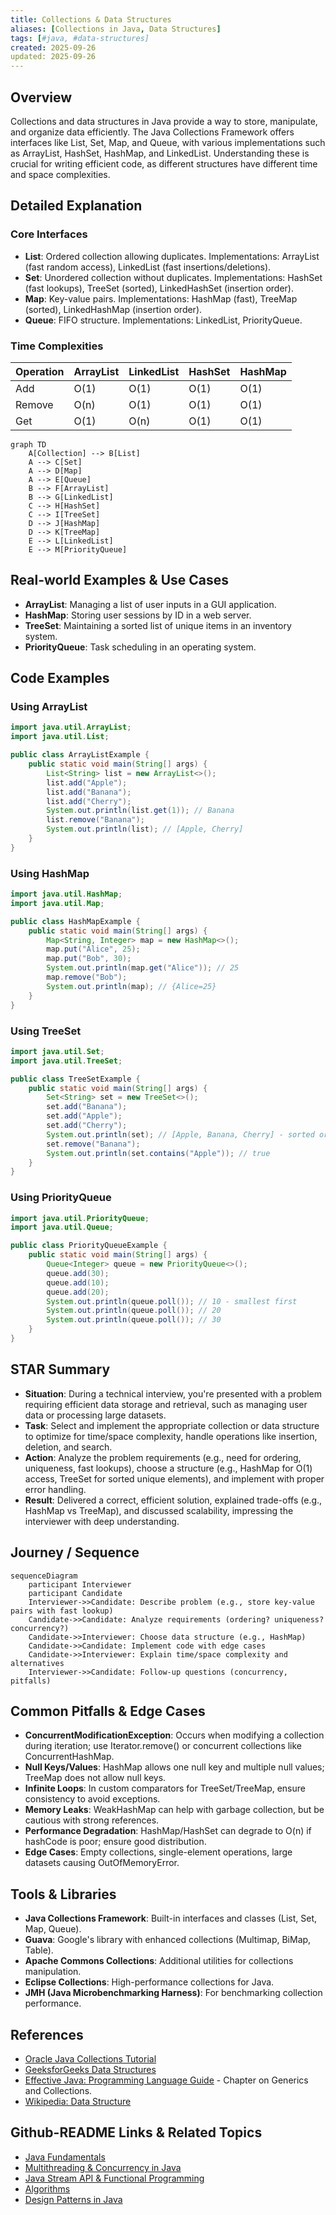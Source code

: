 ```yaml
---
title: Collections & Data Structures
aliases: [Collections in Java, Data Structures]
tags: [#java, #data-structures]
created: 2025-09-26
updated: 2025-09-26
---
```


## Overview

Collections and data structures in Java provide a way to store, manipulate, and organize data efficiently. The Java Collections Framework offers interfaces like List, Set, Map, and Queue, with various implementations such as ArrayList, HashSet, HashMap, and LinkedList. Understanding these is crucial for writing efficient code, as different structures have different time and space complexities.

## Detailed Explanation

### Core Interfaces
- **List**: Ordered collection allowing duplicates. Implementations: ArrayList (fast random access), LinkedList (fast insertions/deletions).
- **Set**: Unordered collection without duplicates. Implementations: HashSet (fast lookups), TreeSet (sorted), LinkedHashSet (insertion order).
- **Map**: Key-value pairs. Implementations: HashMap (fast), TreeMap (sorted), LinkedHashMap (insertion order).
- **Queue**: FIFO structure. Implementations: LinkedList, PriorityQueue.

### Time Complexities
| Operation | ArrayList | LinkedList | HashSet | HashMap |
|-----------|-----------|------------|---------|---------|
| Add       | O(1)      | O(1)      | O(1)    | O(1)    |
| Remove    | O(n)      | O(1)      | O(1)    | O(1)    |
| Get       | O(1)      | O(n)      | O(1)    | O(1)    |

```mermaid
graph TD
    A[Collection] --> B[List]
    A --> C[Set]
    A --> D[Map]
    A --> E[Queue]
    B --> F[ArrayList]
    B --> G[LinkedList]
    C --> H[HashSet]
    C --> I[TreeSet]
    D --> J[HashMap]
    D --> K[TreeMap]
    E --> L[LinkedList]
    E --> M[PriorityQueue]
```

## Real-world Examples & Use Cases

- **ArrayList**: Managing a list of user inputs in a GUI application.
- **HashMap**: Storing user sessions by ID in a web server.
- **TreeSet**: Maintaining a sorted list of unique items in an inventory system.
- **PriorityQueue**: Task scheduling in an operating system.

## Code Examples

### Using ArrayList
```java
import java.util.ArrayList;
import java.util.List;

public class ArrayListExample {
    public static void main(String[] args) {
        List<String> list = new ArrayList<>();
        list.add("Apple");
        list.add("Banana");
        list.add("Cherry");
        System.out.println(list.get(1)); // Banana
        list.remove("Banana");
        System.out.println(list); // [Apple, Cherry]
    }
}
```

### Using HashMap
```java
import java.util.HashMap;
import java.util.Map;

public class HashMapExample {
    public static void main(String[] args) {
        Map<String, Integer> map = new HashMap<>();
        map.put("Alice", 25);
        map.put("Bob", 30);
        System.out.println(map.get("Alice")); // 25
        map.remove("Bob");
        System.out.println(map); // {Alice=25}
    }
}
```

### Using TreeSet
```java
import java.util.Set;
import java.util.TreeSet;

public class TreeSetExample {
    public static void main(String[] args) {
        Set<String> set = new TreeSet<>();
        set.add("Banana");
        set.add("Apple");
        set.add("Cherry");
        System.out.println(set); // [Apple, Banana, Cherry] - sorted order
        set.remove("Banana");
        System.out.println(set.contains("Apple")); // true
    }
}
```

### Using PriorityQueue
```java
import java.util.PriorityQueue;
import java.util.Queue;

public class PriorityQueueExample {
    public static void main(String[] args) {
        Queue<Integer> queue = new PriorityQueue<>();
        queue.add(30);
        queue.add(10);
        queue.add(20);
        System.out.println(queue.poll()); // 10 - smallest first
        System.out.println(queue.poll()); // 20
        System.out.println(queue.poll()); // 30
    }
}
```

## STAR Summary

- **Situation**: During a technical interview, you're presented with a problem requiring efficient data storage and retrieval, such as managing user data or processing large datasets.
- **Task**: Select and implement the appropriate collection or data structure to optimize for time/space complexity, handle operations like insertion, deletion, and search.
- **Action**: Analyze the problem requirements (e.g., need for ordering, uniqueness, fast lookups), choose a structure (e.g., HashMap for O(1) access, TreeSet for sorted unique elements), and implement with proper error handling.
- **Result**: Delivered a correct, efficient solution, explained trade-offs (e.g., HashMap vs TreeMap), and discussed scalability, impressing the interviewer with deep understanding.

## Journey / Sequence

```mermaid
sequenceDiagram
    participant Interviewer
    participant Candidate
    Interviewer->>Candidate: Describe problem (e.g., store key-value pairs with fast lookup)
    Candidate->>Candidate: Analyze requirements (ordering? uniqueness? concurrency?)
    Candidate->>Interviewer: Choose data structure (e.g., HashMap)
    Candidate->>Candidate: Implement code with edge cases
    Candidate->>Interviewer: Explain time/space complexity and alternatives
    Interviewer->>Candidate: Follow-up questions (concurrency, pitfalls)
```

## Common Pitfalls & Edge Cases

- **ConcurrentModificationException**: Occurs when modifying a collection during iteration; use Iterator.remove() or concurrent collections like ConcurrentHashMap.
- **Null Keys/Values**: HashMap allows one null key and multiple null values; TreeMap does not allow null keys.
- **Infinite Loops**: In custom comparators for TreeSet/TreeMap, ensure consistency to avoid exceptions.
- **Memory Leaks**: WeakHashMap can help with garbage collection, but be cautious with strong references.
- **Performance Degradation**: HashMap/HashSet can degrade to O(n) if hashCode is poor; ensure good distribution.
- **Edge Cases**: Empty collections, single-element operations, large datasets causing OutOfMemoryError.

## Tools & Libraries

- **Java Collections Framework**: Built-in interfaces and classes (List, Set, Map, Queue).
- **Guava**: Google's library with enhanced collections (Multimap, BiMap, Table).
- **Apache Commons Collections**: Additional utilities for collections manipulation.
- **Eclipse Collections**: High-performance collections for Java.
- **JMH (Java Microbenchmarking Harness)**: For benchmarking collection performance.

## References

- [Oracle Java Collections Tutorial](https://docs.oracle.com/javase/tutorial/collections/)
- [GeeksforGeeks Data Structures](https://www.geeksforgeeks.org/data-structures/)
- [Effective Java: Programming Language Guide](https://www.amazon.com/Effective-Java-Joshua-Bloch/dp/0134685997) - Chapter on Generics and Collections.
- [Wikipedia: Data Structure](https://en.wikipedia.org/wiki/Data_structure)

## Github-README Links & Related Topics

- [Java Fundamentals](../java-fundamentals/README.md)
- [Multithreading & Concurrency in Java](../java-multithreading-and-concurrency/README.md)
- [Java Stream API & Functional Programming](../java-stream-api-and-functional-programming/README.md)
- [Algorithms](../algorithms/README.md)
- [Design Patterns in Java](../design-patterns-in-java/README.md)